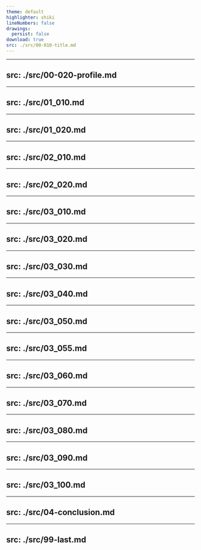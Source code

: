 ```yaml
---
theme: default
highlighter: shiki
lineNumbers: false
drawings:
  persist: false
download: true
src: ./src/00-010-title.md
---
```


<!-- prettier-ignore-start -->

---
src: ./src/00-020-profile.md
---

---
src: ./src/01_010.md
---

---
src: ./src/01_020.md
---

---
src: ./src/02_010.md
---

---
src: ./src/02_020.md
---

---
src: ./src/03_010.md
---

---
src: ./src/03_020.md
---

---
src: ./src/03_030.md
---

---
src: ./src/03_040.md
---

---
src: ./src/03_050.md
---

---
src: ./src/03_055.md
---

---
src: ./src/03_060.md
---

---
src: ./src/03_070.md
---

---
src: ./src/03_080.md
---

---
src: ./src/03_090.md
---

---
src: ./src/03_100.md
---

---
src: ./src/04-conclusion.md
---

---
src: ./src/99-last.md
---

<!-- prettier-ignore-end -->
